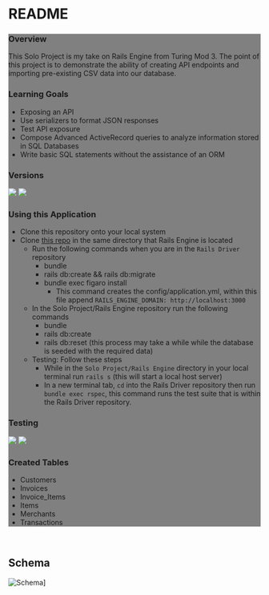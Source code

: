 # README

<div style="background: grey;">
   
### Overview
This Solo Project is my take on Rails Engine from Turing Mod 3. The point of this project is to demonstrate the ability of creating API endpoints and importing pre-existing CSV data into our database. 

### Learning Goals
   - Exposing an API
   - Use serializers to format JSON responses
   - Test API exposure
   - Compose Advanced ActiveRecord queries to analyze information stored in SQL Databases
   - Write basic SQL statements without the assistance of an ORM

### Versions
![](https://img.shields.io/badge/Rails-5.2.4-informational?style=flat&logo=<LOGO_NAME>&logoColor=white&color=2bbc8a) ![](https://img.shields.io/badge/Ruby-2.5.3-orange)
    
### Using this Application
- Clone this repository onto your local system
- Clone [this repo](https://github.com/robertorodriguez12/rails_driver) in the same directory that Rails Engine is located
   * Run the following commands when you are in the ```Rails Driver``` repository
      - bundle
      - rails db:create && rails db:migrate
      - bundle exec figaro install
         * This command creates the config/application.yml, within this file append ```RAILS_ENGINE_DOMAIN: http://localhost:3000```
   * In the Solo Project/Rails Engine repository run the following commands
      - bundle
      - rails db:create
      - rails db:reset (this process may take a while while the database is seeded with the required data)
   * Testing: Follow these steps
      - While in the ```Solo Project/Rails Engine``` directory in your local terminal run ```rails s``` (this will start a local host server)
      - In a new terminal tab, ```cd``` into the Rails Driver repository then run ```bundle exec rspec```, this command runs the test suite that is within the Rails Driver repository. 
        
### Testing
![](https://img.shields.io/badge/Spec--Tests-17%20total%2016%20passing%201%20skipped-yellowgreen) ![](https://img.shields.io/badge/Local__Tests-45%20total%2C%200%20failures%2C%201%20pending-green)

### Created Tables
   - Customers
   - Invoices
   - Invoice_Items
   - Items
   - Merchants
   - Transactions
</div>
<br>

## Schema

![Schema](https://app.lucidchart.com/publicSegments/view/a967f0a2-86fe-4bf7-b5ad-3ed056ec7e71/image.jpeg)]



